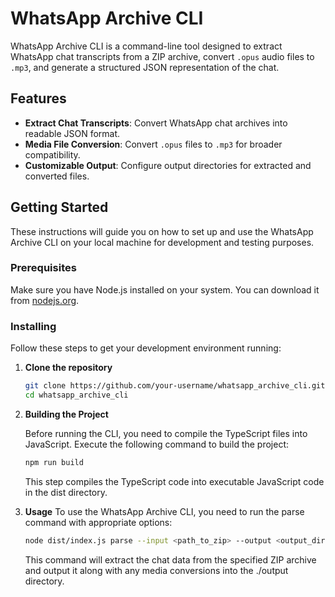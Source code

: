 # WhatsApp Archive CLI

WhatsApp Archive CLI is a command-line tool designed to extract WhatsApp chat transcripts from a ZIP archive, convert `.opus` audio files to `.mp3`, and generate a structured JSON representation of the chat.

## Features

- **Extract Chat Transcripts**: Convert WhatsApp chat archives into readable JSON format.
- **Media File Conversion**: Convert `.opus` files to `.mp3` for broader compatibility.
- **Customizable Output**: Configure output directories for extracted and converted files.

## Getting Started

These instructions will guide you on how to set up and use the WhatsApp Archive CLI on your local machine for development and testing purposes.

### Prerequisites

Make sure you have Node.js installed on your system. You can download it from [nodejs.org](https://nodejs.org/).

### Installing

Follow these steps to get your development environment running:

1. **Clone the repository**
   
   ```bash
   git clone https://github.com/your-username/whatsapp_archive_cli.git
   cd whatsapp_archive_cli
   ```

2. **Building the Project**

    Before running the CLI, you need to compile the TypeScript files into JavaScript. Execute the following command to build the project: 
    ```bash
    npm run build
    ```
    
    This step compiles the TypeScript code into executable JavaScript code in the dist directory.

3. **Usage**
    To use the WhatsApp Archive CLI, you need to run the parse command with appropriate options:
    ```bash
    node dist/index.js parse --input <path_to_zip> --output <output_directory> --me <your_md5_hash> --group
    ```

    This command will extract the chat data from the specified ZIP archive and output it along with any media conversions into the ./output directory.